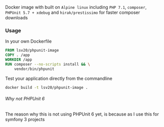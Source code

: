 Docker image with built on `Alpine linux` including `PHP 7.1`, `composer`, `PHPUnit 5.7 + xdebug` and `hirak/prestissimo` for faster composer downloads

### Usage

In your own Dockerfile

```dockerfile
FROM lsv20/phpunit-image
COPY . /app
WORKDIR /app
RUN composer --no-scripts install && \
    vendor/bin/phpunit
```

Test your application directly from the commandline

```bash
docker build -t lsv20/phpunit-image .
```

###### Why not PHPUnit 6

The reason why this is not using PHPUnit 6 yet, is because as I use this for symfony 3 projects
